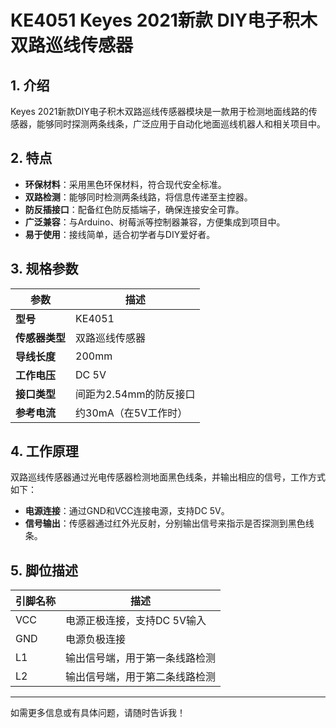 
# KE4051 Keyes 2021新款 DIY电子积木 双路巡线传感器

## 1. 介绍

Keyes 2021新款DIY电子积木双路巡线传感器模块是一款用于检测地面线路的传感器，能够同时探测两条线条，广泛应用于自动化地面巡线机器人和相关项目中。

## 2. 特点

- **环保材料**：采用黑色环保材料，符合现代安全标准。
- **双路检测**：能够同时检测两条线路，将信息传递至主控器。
- **防反插接口**：配备红色防反插端子，确保连接安全可靠。
- **广泛兼容**：与Arduino、树莓派等控制器兼容，方便集成到项目中。
- **易于使用**：接线简单，适合初学者与DIY爱好者。

## 3. 规格参数

| 参数          | 描述                     |
|---------------|-------------------------|
| **型号**      | KE4051                  |
| **传感器类型**| 双路巡线传感器          |
| **导线长度**  | 200mm                   |
| **工作电压**  | DC 5V                   |
| **接口类型**  | 间距为2.54mm的防反接口   |
| **参考电流**  | 约30mA（在5V工作时）    |

## 4. 工作原理

双路巡线传感器通过光电传感器检测地面黑色线条，并输出相应的信号，工作方式如下：

- **电源连接**：通过GND和VCC连接电源，支持DC 5V。
- **信号输出**：传感器通过红外光反射，分别输出信号来指示是否探测到黑色线条。

## 5. 脚位描述

| 引脚名称 | 描述                             |
|----------|----------------------------------|
| VCC      | 电源正极连接，支持DC 5V输入    |
| GND      | 电源负极连接                     |
| L1       | 输出信号端，用于第一条线路检测 |
| L2       | 输出信号端，用于第二条线路检测 |

---

如需更多信息或有具体问题，请随时告诉我！
